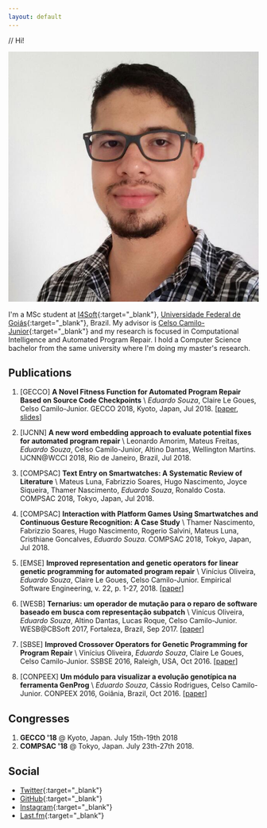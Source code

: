 ```yaml
---
layout: default
---
```


// Hi!

<img class="profile-picture" src="eduardodx.jpg">

I'm a MSc student at [I4Soft](http://i4soft.com.br){:target="_blank"}, [Universidade Federal de Goiás](https://www.ufg.br){:target="_blank"}, Brazil.
My advisor is [Celso Camilo-Junior](http://www.inf.ufg.br/~celso/){:target="_blank"} and my research is focused in Computational Intelligence and Automated Program Repair. I hold a Computer Science bachelor from the same university where I'm doing my master's research.

<!-- ## Posts

{% for post in site.categories[page.category] %}
    <a href="{{ post.url | absolute_url }}">
      {{ post.title }}
    </a>
{% endfor %}

<ul>
  {% for post in site.posts %}
    <li>
      <a href=".{{ post.url }}">{{ post.url }} -- {{ post.title }}</a>
    </li>
  {% endfor %}
</ul> -->


## Publications

1. [GECCO] **A Novel Fitness Function for Automated Program Repair Based on Source Code Checkpoints** \\
    *Eduardo Souza*, Claire Le Goues, Celso Camilo-Junior. GECCO 2018, Kyoto, Japan, Jul 2018. 
    \[[paper]({{site.url}}./docs/souza-gecco18.pdf), [slides]({{site.url}}./docs/souza-gecco18-slides.pdf)\]

1. [IJCNN] **A new word embedding approach to evaluate potential fixes for automated program repair** \\
    Leonardo Amorim, Mateus Freitas, *Eduardo Souza*, Celso Camilo-Junior, Altino Dantas, Wellington Martins. IJCNN@WCCI 2018, Rio de Janeiro, Brazil, Jul 2018.

1. [COMPSAC] **Text Entry on Smartwatches: A Systematic Review of Literature** \\
    Mateus Luna, Fabrizzio Soares, Hugo Nascimento, Joyce Siqueira, Thamer Nascimento, *Eduardo Souza*, Ronaldo Costa. COMPSAC 2018, Tokyo, Japan, Jul 2018.

1. [COMPSAC] **Interaction with Platform Games Using Smartwatches and Continuous Gesture Recognition: A Case Study** \\
    Thamer Nascimento, Fabrizzio Soares, Hugo Nascimento, Rogerio Salvini, Mateus Luna, Cristhiane Goncalves, *Eduardo Souza*. COMPSAC 2018, Tokyo, Japan, Jul 2018.

1. [EMSE] **Improved representation and genetic operators for linear genetic programming for automated program repair** \\
    Vinícius Oliveira, *Eduardo Souza*, Claire Le Goues, Celso Camilo-Junior. 
    Empirical Software Engineering, v. 22, p. 1-27, 2018.
    \[[paper]({{site.url}}./docs/oliveira-emse18.pdf)\]

1. [WESB] **Ternarius: um operador de mutação para o reparo de software baseado em busca com representação subpatch** \\
    Vinícus Oliveira, *Eduardo Souza*, Altino Dantas, Lucas Roque, Celso Camilo-Junior. WESB@CBSoft 2017, Fortaleza, Brazil, Sep 2017.
    \[[paper]({{site.url}}./docs/oliveira-wesb17.pdf)\]

1. [SBSE] **Improved Crossover Operators for Genetic Programming for Program Repair** \\
    Vinícius Oliveira, *Eduardo Souza*, Claire Le Goues, Celso Camilo-Junior. SSBSE 2016, Raleigh, USA, Oct 2016.
    \[[paper]({{site.url}}./docs/oliveira-ssbse16.pdf)\]

1. [CONPEEX] **Um módulo para visualizar a evolução genotípica na ferramenta GenProg** \\
    *Eduardo Souza*, Cássio Rodrigues, Celso Camilo-Junior. CONPEEX 2016, Goiânia, Brazil, Oct 2016.
    \[[paper]({{site.url}}./docs/souza-conpeex16.pdf)\]

## Congresses

1. **GECCO '18** @ Kyoto, Japan. July 15th-19th 2018
1. **COMPSAC '18** @ Tokyo, Japan. July 23th-27th 2018.

## Social

- [Twitter](https://twitter.com/eduardodx){:target="_blank"}
- [GitHub](https://github.com/eduardodx){:target="_blank"}
- [Instagram](https://www.instagram.com/dxeduardo){:target="_blank"}
- [Last.fm](https://www.last.fm/user/eduardodx){:target="_blank"}
&nbsp;

&nbsp;